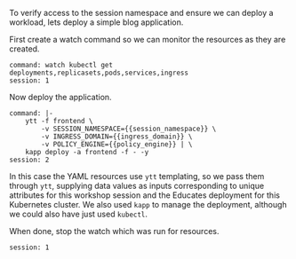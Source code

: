To verify access to the session namespace and ensure we can deploy a workload,
lets deploy a simple blog application.

First create a watch command so we can monitor the resources as they are
created.

```terminal:execute
command: watch kubectl get deployments,replicasets,pods,services,ingress 
session: 1
```

Now deploy the application. 

```terminal:execute
command: |-
    ytt -f frontend \
        -v SESSION_NAMESPACE={{session_namespace}} \
        -v INGRESS_DOMAIN={{ingress_domain}} \
        -v POLICY_ENGINE={{policy_engine}} | \
    kapp deploy -a frontend -f - -y
session: 2
```

In this case the YAML resources use `ytt` templating, so we pass them through
`ytt`, supplying data values as inputs corresponding to unique attributes for
this workshop session and the Educates deployment for this Kubernetes cluster.
We also used `kapp` to manage the deployment, although we could also have just
used `kubectl`.

When done, stop the watch which was run for resources.

```terminal:interrupt
session: 1
```
